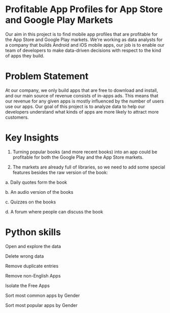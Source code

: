# Profitable App Profiles for App Store and Google Play Markets

Our aim in this project is to find mobile app profiles that are profitable for the App Store and Google Play markets. We're working as data analysts for a company that builds Android and iOS mobile apps, our job is to enable our team of developers to make data-driven decisions with respect to the kind of apps they build.

# Problem Statement
At our company, we only build apps that are free to download and install, and our main source of revenue consists of in-apps ads. This means that our revenue for any given apps is mostly influenced by the number of users use our apps. Our goal of this project is to analyze data to help our developers understand what kinds of apps are more likely to attract more customers.

# Key Insights
1. Turning popular books (and more recent books) into an app could be profitable for both the Google Play and the App Store markets.

2. The markets are already full of libraries, so we need to add some special features besides the raw version of the book:

a. Daily quotes form the book

b. An audio version of the books

c. Quizzes on the books

d. A forum where people can discuss the book

# Python skills 

Open and explore the data

Delete wrong data

Remove duplicate entries

Remove non-English Apps

Isolate the Free Apps

Sort most common apps by Gender

Sort most popular apps by Gender
